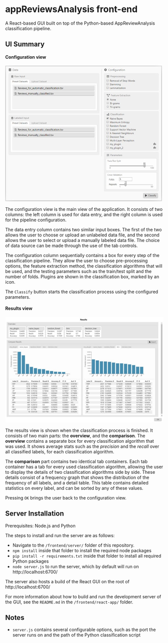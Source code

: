 # appReviewsAnalysis front-end 

A React-based GUI built on top of the Python-based AppReviewAnalysis classification pipeline.

## UI Summary

#### Configuration view
![Configuration View](https://github.com/S2-group/appReviewsAnalysis/blob/master/frontend/img/config.jpg?raw=true)

The configuration view is the main view of the application. It consists of two columns: the left column is used for data entry, and the right column is used for the pipeline configuration.

The data entry column contains two similar input boxes. The first of the two allows the user to choose or upload an unlabeled data file, and the second allows the user to select or upload a manually labeled data file. The choice of data source can be made through the use of the tab controls.

The configuration column sequentially contains a box for every step of the classification pipeline. They allow the user to choose pre-processing options, the feature extraction method, the classification algorithms that will be used, and the testing parameters such as the train/test split and the number of folds. Plugins are shown in the classification box, marked by an icon.

The `Classify` button starts the classification process using the configured parameters.

#### Results view
![Results View](https://github.com/S2-group/appReviewsAnalysis/blob/master/frontend/img/results.jpg?raw=true)

The results view is shown when the classification process is finished. It consists of two main parts: the **overview**, and the **comparison**. 
The **overview** contains a separate box for every classification algorithm that was used. It shows average stats such as the _precision_ and the _recall_ over all classified labels, for each classification algorithm.

The **comparison** part contains two identical tab containers. Each tab container has a tab for every used classification algorithm, allowing the user to display the details of two classification algorithms side by side. These details consist of a frequency graph that shows the distribution of the frequency of all labels, and a detail table. This table contains detailed statistics on every label, and can be sorted by any of these values.

Pressing `OK` brings the user back to the configuration view.

## Server Installation
Prerequisites: Node.js and Python

The steps to install and run the server are as follows:
- Navigate to the `/frontend/server/` folder of this repository.
- `npm install` inside that folder to install the required node packages
- `pip install -r requirements.txt` inside that folder to install all required Python packages
- `node server.js` to run the server, which by default will run on http://localhost:6700/

The server also hosts a build of the React GUI on the root of http://localhost:6700/

For more information about how to build and run the development server of the GUI, see the `README.md` in the `/frontend/react-app/` folder.


## Notes
- `server.js` contains several configurable options, such as the port the server runs on and the path of the Python classification script